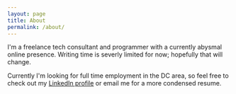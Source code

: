 ```yaml
---
layout: page
title: About
permalink: /about/
---
```


I'm a freelance tech consultant and programmer with a currently abysmal online presence. Writing time is severly limited for now; hopefully that will change.

Currently I'm looking for full time employment in the DC area, so feel free to check out my [LinkedIn profile](http://www.linkedin.com/in/tohsig/) or email me for a more condensed resume.